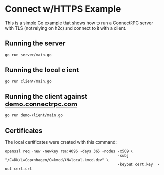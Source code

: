 # Connect w/HTTPS Example
This is a simple Go example that shows how to run a ConnectRPC server with TLS (not relying on h2c) and connect to it with a client.

## Running the server
```shell
go run server/main.go
```

## Running the local client
```shell
go run client/main.go
```

## Running the client against [demo.connectrpc.com](https://demo.connectrpc.com/)
```shell
go run demo-client/main.go
```

## Certificates
The local certificates were created with this command:
```shell
openssl req -new -newkey rsa:4096 -days 365 -nodes -x509 \
                                                   -subj "/C=DK/L=Copenhagen/O=kmcd/CN=local.kmcd.dev" \
                                                   -keyout cert.key  -out cert.crt
```